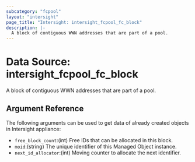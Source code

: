 ```yaml
---
subcategory: "fcpool"
layout: "intersight"
page_title: "Intersight: intersight_fcpool_fc_block"
description: |-
  A block of contiguous WWN addresses that are part of a pool.
---
```


# Data Source: intersight_fcpool_fc_block
A block of contiguous WWN addresses that are part of a pool.
## Argument Reference
The following arguments can be used to get data of already created objects in Intersight appliance:
* `free_block_count`:(int) Free IDs that can be allocated in this block. 
* `moid`:(string) The unique identifier of this Managed Object instance. 
* `next_id_allocator`:(int) Moving counter to allocate the next identifier. 
